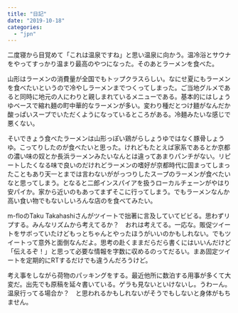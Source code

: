 ```yaml
---
title: "日記"
date: "2019-10-18"
categories: 
  - "jpn"
---
```


二度寝から目覚めて「これは温泉ですね」と思い温泉に向かう。温冷浴とサウナをやってすっかり温まり最高のやつになった。そのあとラーメンを食べた。

山形はラーメンの消費量が全国でもトップクラスらしい。なにせ夏にもラーメンを食べたいというので冷やしラーメンまでつくってしまった。ご当地グルメであると同時に地元の人にわりと親しまれているメニューである。基本的にはしょうゆベースで縮れ麺の町中華的なラーメンが多い。変わり種だとつけ麺がなんだか酸っぱいスープでいただくようになっているところがある。冷麺みたいな感じで悪くない。

そいできょう食べたラーメンは山形っぽい鶏がらしょうゆではなく豚骨しょうゆ。こってりしたのが食べたいと思った。けれどもたとえば家系であるとか京都の濃い味の奴とか長浜ラーメンみたいなんとは違ってあまりパンチがない。リピートしたくなる味で良いのだけれどラーメンの嗜好が京都時代に固まってしまったこともあり天一とまでは言わないががっつりしたスープのラーメンが食べたいなと思ってしまう。となると二郎インスパイアを扱うローカルチェーンがやはり安パイか。家から近いのもあってまずそこに行ってしまう。でもラーメンなんか高い食い物でもないしいろんな店のを食べてみたい。

m-floのTaku Takahashiさんがツイートで拙著に言及していてビビる。思わずリプする。みんなリズムから考えてるか？　おれは考えてる。一応な。販促ツイートをサボっていたけどもっとちゃんとやったほうがいいのかもしれない。でもツイートって意外と面倒なんだよ。思考の赴くままだらだら書くにはいいんだけど「伝えるぞ！」と思って必要な情報を字数に収めるのってだるい。まあ固定ツイートを定期的にRTするだけでも違うんだろうけど。

考え事をしながら荷物のパッキングをする。最近他所に数泊する用事が多くて大変だ。出先でも原稿を延々書いている。ゲラも見ないといけないし。うわーん。温泉行ってる場合か？　と思われるかもしれないがそうでもしないと身体がもちません。
